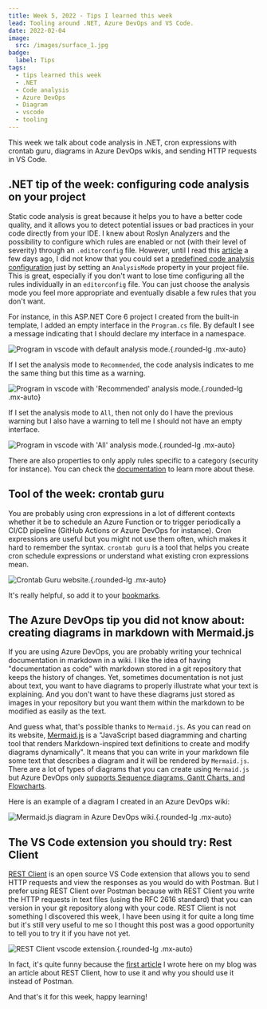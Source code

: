 ```yaml
---
title: Week 5, 2022 - Tips I learned this week
lead: Tooling around .NET, Azure DevOps and VS Code.
date: 2022-02-04
image:
  src: /images/surface_1.jpg
badge:
  label: Tips
tags:
  - tips learned this week
  - .NET
  - Code analysis
  - Azure DevOps
  - Diagram
  - vscode
  - tooling
---
```

This week we talk about code analysis in .NET, cron expressions with crontab guru, diagrams in Azure DevOps wikis, and sending HTTP requests in VS Code.

## .NET tip of the week: configuring code analysis on your project

Static code analysis is great because it helps you to have a better code quality, and it allows you to detect potential issues or bad practices in your code directly from your IDE. I knew about Roslyn Analyzers and the possibility to configure which rules are enabled or not (with their level of severity) through an `.editorconfig` file. However, until I read this [article](https://endjin.com/blog/2022/01/raising-coding-standard-dotnet-analyzers.html) a few days ago, I did not know that you could set a [predefined code analysis configuration](https://learn.microsoft.com/en-us/dotnet/core/project-sdk/msbuild-props#analysismode?wt.mc_id=MVP_430820) just by setting an `AnalysisMode` property in your project file. This is great, especially if you don't want to lose time configuring all the rules individually in an `editorconfig` file. You can just choose the analysis mode you feel more appropriate and eventually disable a few rules that you don't want.

For instance, in this ASP.NET Core 6 project I created from the built-in template, I added an empty interface in the `Program.cs` file.
By default I see a message indicating that I should declare my interface in a namespace.

![Program in vscode with default analysis mode.](/posts/images/w052022tips_analysismode_1.png){.rounded-lg .mx-auto}

If I set the analysis mode to `Recommended`, the code analysis indicates to me the same thing but this time as a warning.

![Program in vscode with 'Recommended' analysis mode.](/posts/images/w052022tips_analysismode_2.png){.rounded-lg .mx-auto}

If I set the analysis mode to `All`, then not only do I have the previous warning but I also have a warning to tell me I should not have an empty interface.

![Program in vscode with 'All' analysis mode.](/posts/images/w052022tips_analysismode_3.png){.rounded-lg .mx-auto}

There are also properties to only apply rules specific to a category (security for instance). You can check the [documentation](https://learn.microsoft.com/en-us/dotnet/core/project-sdk/msbuild-props#analysismodecategory?wt.mc_id=MVP_430820) to learn more about these.

## Tool of the week: crontab guru

You are probably using cron expressions in a lot of different contexts whether it be to schedule an Azure Function or to trigger periodically a CI/CD pipeline (GitHub Actions or Azure DevOps for instance). Cron expressions are useful but you might not use them often, which makes it hard to remember the syntax. `crontab guru` is a tool that helps you create cron schedule expressions or understand what existing cron expressions mean.

![Crontab Guru website.](/posts/images/w052022tips_crontab_guru.png){.rounded-lg .mx-auto}

It's really helpful, so add it to your [bookmarks](https://crontab.guru/).

## The Azure DevOps tip you did not know about: creating diagrams in markdown with Mermaid.js

If you are using Azure DevOps, you are probably writing your technical documentation in markdown in a wiki. I like the idea of having "documentation as code" with markdown stored in a git repository that keeps the history of changes. Yet, sometimes documentation is not just about text, you want to have diagrams to properly illustrate what your text is explaining. And you don't want to have these diagrams just stored as images in your repository but you want them within the markdown to be modified as easily as the text.

And guess what, that's possible thanks to `Mermaid.js`. As you can read on its website, [Mermaid.js](https://mermaid-js.github.io/) is a "JavaScript based diagramming and charting tool that renders Markdown-inspired text definitions to create and modify diagrams dynamically". It means that you can write in your markdown file some text that describes a diagram and it will be rendered by `Mermaid.js`. There are a lot of types of diagrams that you can create using `Mermaid.js` but Azure DevOps only [supports Sequence diagrams, Gantt Charts, and Flowcharts](https://learn.microsoft.com/en-us/azure/devops/project/wiki/wiki-markdown-guidance?view=azure-devops#add-mermaid-diagrams-to-a-wiki-page&wt.mc_id=MVP_430820).

Here is an example of a diagram I created in an Azure DevOps wiki:

![Mermaid.js diagram in Azure DevOps wiki.](/posts/images/w052022tips_mermaid_1.png){.rounded-lg .mx-auto}

## The VS Code extension you should try: Rest Client

[REST Client](https://github.com/Huachao/vscode-restclient) is an open source VS Code extension that allows you to send HTTP requests and view the responses as you would do with Postman. But I prefer using REST Client over Postman because with REST Client you write the HTTP requests in text files (using the RFC 2616 standard) that you can version in your git repository along with your code. REST Client is not something I discovered this week, I have been using it for quite a long time but it's still very useful to me so I thought this post was a good opportunity to tell you to try it if you have not yet.

![REST Client vscode extension.](/posts/images/w052022tips_restclient.png){.rounded-lg .mx-auto}

In fact, it's quite funny because the [first article](https://www.techwatching.dev/posts/testing-your-api-with-rest-client) I wrote here on my blog was an article about REST Client, how to use it and why you should use it instead of Postman.

And that's it for this week, happy learning!

